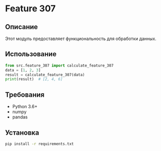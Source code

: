 # Feature 307
## Описание
Этот модуль предоставляет функциональность для обработки данных.
## Использование
```python
from src.feature_307 import calculate_feature_307
data = [1, 2, 3]
result = calculate_feature_307(data)
print(result)  # [2, 4, 6]
```
## Требования
- Python 3.6+
- numpy
- pandas
## Установка
```bash
pip install -r requirements.txt
```